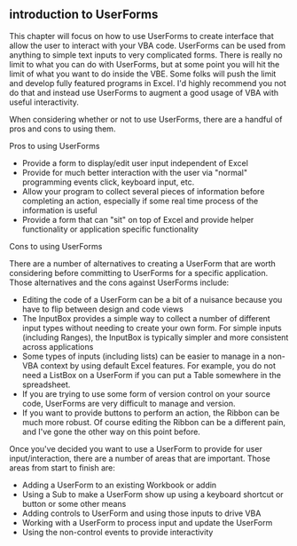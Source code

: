 ## introduction to UserForms

This chapter will focus on how to use UserForms to create interface that allow the user to interact with your VBA code.  UserForms can be used from anything to simple text inputs to very complicated forms.  There is really no limit to what you can do with UserForms, but at some point you will hit the limit of what you want to do inside the VBE.  Some folks will push the limit and develop fully featured programs in Excel.  I'd highly recommend you not do that and instead use UserForms to augment a good usage of VBA with useful interactivity.

When considering whether or not to use UserForms, there are a handful of pros and cons to using them.

Pros to using UserForms

* Provide a form to display/edit user input independent of Excel
* Provide for much better interaction with the user via "normal" programming events click, keyboard input, etc.
* Allow your program to collect several pieces of information before completing an action, especially if some real time process of the information is useful
* Provide a form that can "sit" on top of Excel and provide helper functionality or application specific functionality

Cons to using UserForms

There are a number of alternatives to creating a UserForm that are worth considering before committing to UserForms for a specific application.  Those alternatives and the cons against UserForms include:

* Editing the code of a UserForm can be a bit of a nuisance because you have to flip between design and code views
* The InputBox provides a simple way to collect a number of different input types without needing to create your own form.  For simple inputs (including Ranges), the InputBox is typically simpler and more consistent across applications
* Some types of inputs (including lists) can be easier to manage in a non-VBA context by using default Excel features.  For example, you do not need a ListBox on a UserForm if you can put a Table somewhere in the spreadsheet.
* If you are trying to use some form of version control on your source code, UserForms are very difficult to manage and version.
* If you want to provide buttons to perform an action, the Ribbon can be much more robust.  Of course editing the Ribbon can be a different pain, and I've gone the other way on this point before.

Once you've decided you want to use a UserForm to provide for user input/interaction, there are a number of areas that are important.  Those areas from start to finish are:

* Adding a UserForm to an existing Workbook or addin
* Using a Sub to make a UserForm show up using a keyboard shortcut or button or some other means
* Adding controls to UserForm and using those inputs to drive VBA
* Working with a UserForm to process input and update the UserForm
* Using the non-control events to provide interactivity
